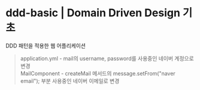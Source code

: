 # ddd-basic | Domain Driven Design 기초

DDD 패턴을 적용한 웹 어플리케이션

> application.yml - mail의 username, password를 사용중인 네이버 계정으로 변경<br />
> MailComponent - createMail 메서드의 message.setFrom("naver email"); 부분 사용중인 네이버 이메일로 변경
